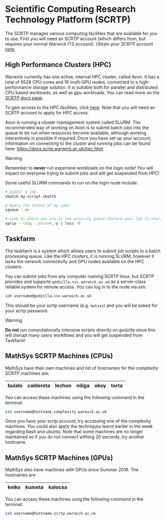# Scientific Computing Research Technology Platform (SCRTP)
The SCRTP manages various computing facilities that are available for you to use.  First you will need an SCRTP account (which differs from, but requires your normal Warwick ITS account).  Obtain your SCRTP account [here](https://warwick.ac.uk/research/rtp/sc/desktop/gettingstarted).

## High Performance Clusters (HPC)
Warwick currently has one active, internal HPC cluster, called Avon. It has a total of 9528 CPU cores and 16 multi-GPU nodes, connected to a high-performance storage solution. It is suitable both for parallel and distributed CPU based workloads, as well as gpu workloads. You can read more on the [SCRTP docs page](https://docs.scrtp.warwick.ac.uk/hpc-pages/hpc-hardware.html).

To gain access to the HPC facilities, click [here](https://warwick.ac.uk/research/rtp/sc/hpc/register/). Note that you will need an SCRTP account to apply for HPC access.

Avon is running a cluster mamagement system called SLURM. The recommended way of working on Avon is to submit batch jobs into the queue to be run when resources become available, although working interactively is possible if required.
Once you have set up your account, information on connecting to the cluster and running jobs can be found here: https://docs.scrtp.warwick.ac.uk/hpc.html

> [!WARNING]  
> Remember to **never** run expensive workloads on the login node! You will impact on everyone trying to submit jobs and will get suspended from HPC!

Some useful SLURM commands to run on the login node include:
```bash
# Submit a job
sbatch my-script.sbatch

# Query the status of my jobs
squeue --me

# Look at where you are in the priority queue (before your job is started)
sprio --long --sort=r,-y | less -N
```

## Taskfarm
The taskfarm is a system which allows users to submit job scripts to a batch processing queue. Like the HPC clusters, it is running SLURM, however it lacks the network connectivity and GPU nodes available on the HPC clusters.

You can submit jobs from any computer running SCRTP linux, but SCRTP provides and supports `godzilla.csc.warwick.ac.uk` as a server-class reliable system for remote access.
You can log in to the node via ssh:
```bash
ssh username@godzilla.csc.warwick.ac.uk
```
This should be your scrtp username (e.g. `matxxx`) and you will be asked for your scrtp password.

> [!WARNING]  
> **Do not** run computationally intensive scripts directly on godzilla since this will disrupt many users workflows and you will get suspended from Taskfarm!


## MathSys SCRTP Machines (CPUs)
MathSys have their own machines and list of hostnames for the complexity SCRTP machines are:

| bulalo | caldereta | lechon  |  niliga |  okoy | torta  |
|-----|----|---|---|---|---|

You can access these machines using the following command in the terminal:
```bash
ssh username@hostname.complexity.warwick.ac.uk
```

Once you have your scrtp account, try accessing one of the complexity machines. You could also apply the techniques learnt earlier in the week regarding bash and ubuntu. Note that some machines are no longer maintained so if you do not connect withing 20 seconds, try another hostname.

## MathSys SCRTP Machines (GPUs)
MathSys also have machines with GPUs since Summer 2019. The hostnames are:

| keiko | kumeta | kalocsa  |
|-----|----|---|

You can access these machines usng the following command in the terminal:
```bash
ssh username@hostname.scrtp.warwick.ac.uk
```

